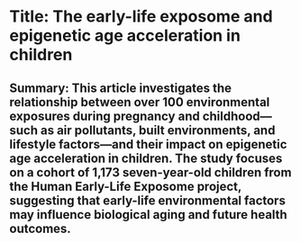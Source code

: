 # Title: The early-life exposome and epigenetic age acceleration in children

## Summary: This article investigates the relationship between over 100 environmental exposures during pregnancy and childhood—such as air pollutants, built environments, and lifestyle factors—and their impact on epigenetic age acceleration in children. The study focuses on a cohort of 1,173 seven-year-old children from the Human Early-Life Exposome project, suggesting that early-life environmental factors may influence biological aging and future health outcomes.